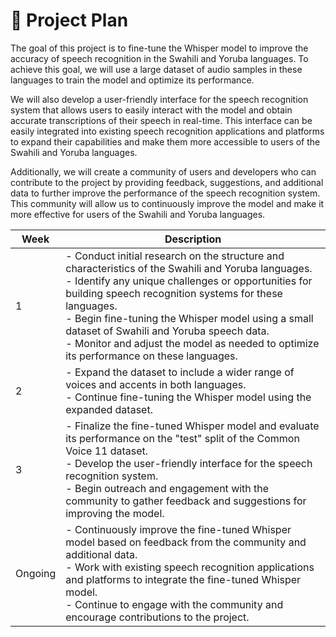 # 🎯 Project Plan

The goal of this project is to fine-tune the Whisper model to improve the accuracy of speech recognition in the Swahili and Yoruba languages. To achieve this goal, we will use a large dataset of audio samples in these languages to train the model and optimize its performance.

We will also develop a user-friendly interface for the speech recognition system that allows users to easily interact with the model and obtain accurate transcriptions of their speech in real-time. This interface can be easily integrated into existing speech recognition applications and platforms to expand their capabilities and make them more accessible to users of the Swahili and Yoruba languages.

Additionally, we will create a community of users and developers who can contribute to the project by providing feedback, suggestions, and additional data to further improve the performance of the speech recognition system. This community will allow us to continuously improve the model and make it more effective for users of the Swahili and Yoruba languages.

| Week | Description |
|------|-------------|
| 1    | - Conduct initial research on the structure and characteristics of the Swahili and Yoruba languages.<br>- Identify any unique challenges or opportunities for building speech recognition systems for these languages.<br>- Begin fine-tuning the Whisper model using a small dataset of Swahili and Yoruba speech data.<br>- Monitor and adjust the model as needed to optimize its performance on these languages. |
| 2    | - Expand the dataset to include a wider range of voices and accents in both languages.<br>- Continue fine-tuning the Whisper model using the expanded dataset. |
| 3    | - Finalize the fine-tuned Whisper model and evaluate its performance on the "test" split of the Common Voice 11 dataset.<br>- Develop the user-friendly interface for the speech recognition system.<br>- Begin outreach and engagement with the community to gather feedback and suggestions for improving the model. |
| Ongoing | - Continuously improve the fine-tuned Whisper model based on feedback from the community and additional data.<br>- Work with existing speech recognition applications and platforms to integrate the fine-tuned Whisper model.<br>- Continue to engage with the community and encourage contributions to the project. |
